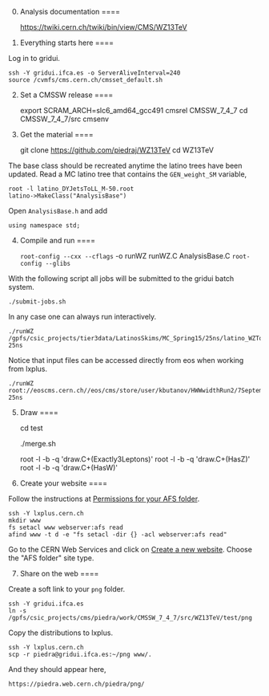 0. Analysis documentation
====

    https://twiki.cern.ch/twiki/bin/view/CMS/WZ13TeV


1. Everything starts here
====

Log in to gridui.

    ssh -Y gridui.ifca.es -o ServerAliveInterval=240
    source /cvmfs/cms.cern.ch/cmsset_default.sh


2. Set a CMSSW release
====

    export SCRAM_ARCH=slc6_amd64_gcc491
    cmsrel CMSSW_7_4_7
    cd CMSSW_7_4_7/src
    cmsenv


3. Get the material
====

    git clone https://github.com/piedraj/WZ13TeV
    cd WZ13TeV

The base class should be recreated anytime the latino trees have been updated.
Read a MC latino tree that contains the `GEN_weight_SM` variable,

    root -l latino_DYJetsToLL_M-50.root
    latino->MakeClass("AnalysisBase")

Open `AnalysisBase.h` and add

    using namespace std;


4. Compile and run
====

    `root-config --cxx --cflags` -o runWZ runWZ.C AnalysisBase.C `root-config --glibs`

With the following script all jobs will be submitted to the gridui batch system.

    ./submit-jobs.sh

In any case one can always run interactively.

    ./runWZ /gpfs/csic_projects/tier3data/LatinosSkims/MC_Spring15/25ns/latino_WZTo3LNu.root 25ns

Notice that input files can be accessed directly from eos when working from lxplus.

    ./runWZ root://eoscms.cern.ch//eos/cms/store/user/kbutanov/HWWwidthRun2/7September/25ns/latino_WZTo3LNu.root 25ns


5. Draw
====

    cd test

    ./merge.sh

    root -l -b -q 'draw.C+(Exactly3Leptons)'
    root -l -b -q 'draw.C+(HasZ)'
    root -l -b -q 'draw.C+(HasW)'


6. Create your website
====

Follow the instructions at [Permissions for your AFS folder](https://espace.cern.ch/webservices-help/websitemanagement/ConfiguringAFSSites/Pages/PermissionsforyourAFSfolder.aspx).

    ssh -Y lxplus.cern.ch
    mkdir www
    fs setacl www webserver:afs read
    afind www -t d -e "fs setacl -dir {} -acl webserver:afs read"

Go to the CERN Web Services and click on [Create a new website](https://webservices.web.cern.ch/webservices/Services/CreateNewSite/Default.aspx).
Choose the "AFS folder" site type.


7. Share on the web
====

Create a soft link to your `png` folder.

    ssh -Y gridui.ifca.es
    ln -s /gpfs/csic_projects/cms/piedra/work/CMSSW_7_4_7/src/WZ13TeV/test/png

Copy the distributions to lxplus.

    ssh -Y lxplus.cern.ch
    scp -r piedra@gridui.ifca.es:~/png www/.

And they should appear here,

    https://piedra.web.cern.ch/piedra/png/

